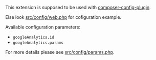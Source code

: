 This extension is supposed to be used with [composer-config-plugin].

Else look [src/config/web.php] for cofiguration example.

Available configuration parameters:

- `googleAnalytics.id`
- `googleAnalytics.params`

For more details please see [src/config/params.php].

[composer-config-plugin]:   https://github.com/hiqdev/composer-config-plugin
[src/config/web.php]:       src/config/web.php
[src/config/params.php]:    src/config/params.php
